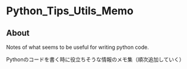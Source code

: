 # Python_Tips_Utils_Memo
## About
Notes of what seems to be useful for writing python code.

Pythonのコードを書く時に役立ちそうな情報のメモ集（順次追加していく）
